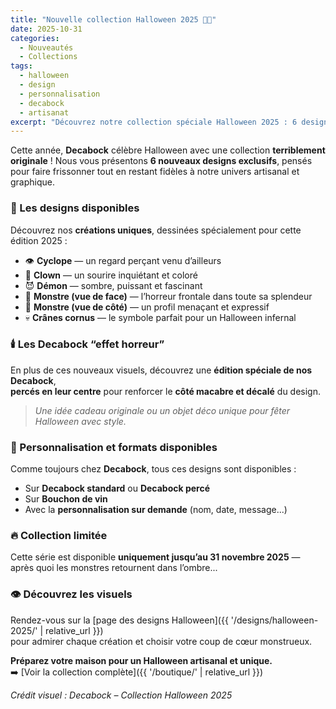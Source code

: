 ```yaml
---
title: "Nouvelle collection Halloween 2025 🎃👻"
date: 2025-10-31
categories:
  - Nouveautés
  - Collections
tags:
  - halloween
  - design
  - personnalisation
  - decabock
  - artisanat
excerpt: "Découvrez notre collection spéciale Halloween 2025 : 6 designs exclusifs pour un univers effrayant et décalé, disponibles sur nos produits personnalisés – y compris les nouveaux Decabock percés en leur centre !"
---
```


Cette année, **Decabock** célèbre Halloween avec une collection **terriblement originale** ! Nous vous présentons **6 nouveaux designs exclusifs**, pensés pour faire frissonner tout en restant fidèles à notre univers artisanal et graphique.

### 🧠 Les designs disponibles

Découvrez nos **créations uniques**, dessinées spécialement pour cette édition 2025 :
- 👁️ **Cyclope** — un regard perçant venu d’ailleurs  
- 🤡 **Clown** — un sourire inquiétant et coloré  
- 😈 **Démon** — sombre, puissant et fascinant  
- 👹 **Monstre (vue de face)** — l’horreur frontale dans toute sa splendeur  
- 👺 **Monstre (vue de côté)** — un profil menaçant et expressif  
- 💀 **Crânes cornus** — le symbole parfait pour un Halloween infernal 

### 🕯️ Les Decabock “effet horreur”

En plus de ces nouveaux visuels, découvrez une **édition spéciale de nos Decabock**,  
**percés en leur centre** pour renforcer le **côté macabre et décalé** du design.

> *Une idée cadeau originale ou un objet déco unique pour fêter Halloween avec style.*

### 🧩 Personnalisation et formats disponibles

Comme toujours chez **Decabock**, tous ces designs sont disponibles :
- Sur **Decabock standard** ou **Decabock percé**
- Sur **Bouchon de vin** 
- Avec la **personnalisation sur demande** (nom, date, message...)

### 🔥 Collection limitée

Cette série est disponible **uniquement jusqu’au 31 novembre 2025** — après quoi les monstres retournent dans l’ombre...

### 👁️ Découvrez les visuels

Rendez-vous sur la [page des designs Halloween]({{ '/designs/halloween-2025/' | relative_url }})  
pour admirer chaque création et choisir votre coup de cœur monstrueux.

**Préparez votre maison pour un Halloween artisanal et unique.**  
➡️ [Voir la collection complète]({{ '/boutique/' | relative_url }})

*Crédit visuel : Decabock – Collection Halloween 2025*